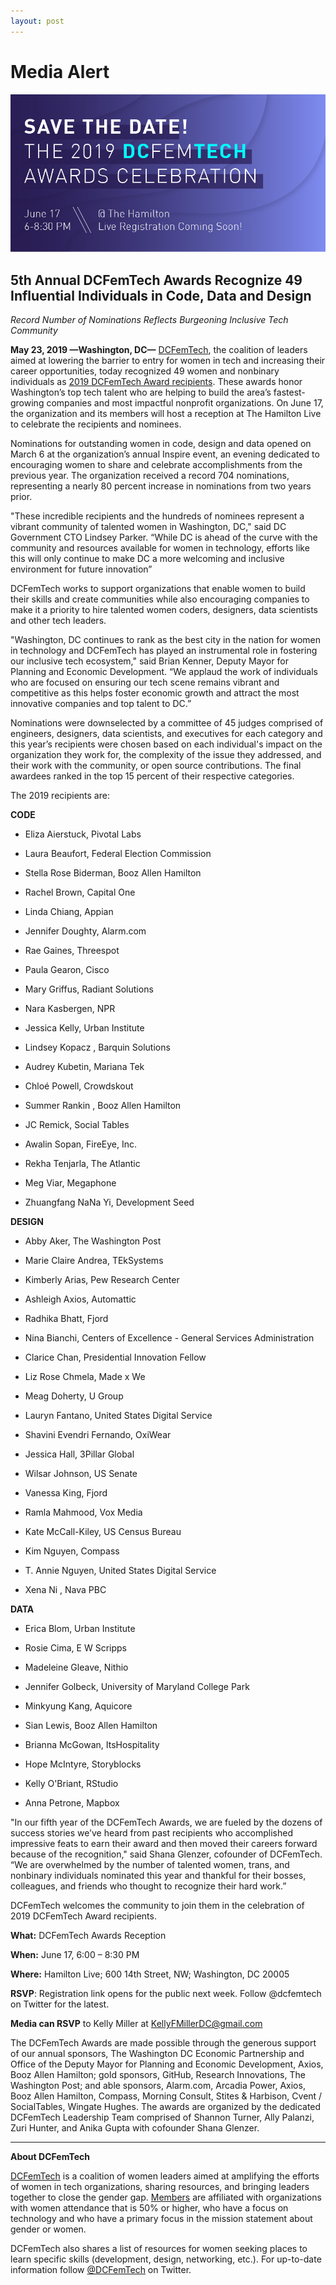 ```yaml
---
layout: post
---
```

<h1><span class="main-headline">Media Alert</span></h1>

![](/assets/awards-2019/dcft19.jpg)
 
<h2>5th Annual DCFemTech Awards Recognize 49 Influential Individuals in Code, Data and Design</h2>

_Record Number of Nominations Reflects Burgeoning Inclusive Tech Community_

**May 23, 2019 —Washington, DC—** [DCFemTech](/), the coalition of leaders aimed at lowering the barrier to entry for women in tech and increasing their career opportunities, today recognized 49 women and nonbinary individuals as [2019 DCFemTech Award recipients](/awards). These awards honor Washington’s top tech talent who are helping to build the area’s fastest-growing companies and most impactful nonprofit organizations. On June 17, the organization and its members will host a reception at The Hamilton Live to celebrate the recipients and nominees.

Nominations for outstanding women in code, design and data opened on March 6 at the organization’s annual Inspire event, an evening dedicated to encouraging women to share and celebrate accomplishments from the previous year. The organization received a record 704 nominations, representing a nearly 80 percent increase in nominations from two years prior.

"These incredible recipients and the hundreds of nominees represent a vibrant community of talented women in Washington, DC," said DC Government CTO Lindsey Parker. “While DC is ahead of the curve with the community and resources available for women in technology, efforts like this will only continue to make DC a more welcoming and inclusive environment for future innovation”

DCFemTech works to support organizations that enable women to build their skills and create communities while also encouraging companies to make it a priority to hire talented women coders, designers, data scientists and other tech leaders.

"Washington, DC continues to rank as the best city in the nation for women in technology and DCFemTech has played an instrumental role in fostering our inclusive tech ecosystem," said Brian Kenner, Deputy Mayor for Planning and Economic Development. “We applaud the work of individuals who are focused on ensuring our tech scene remains vibrant and competitive as this helps foster economic growth and attract the most innovative companies and top talent to DC.”

Nominations were downselected by a committee of 45 judges comprised of engineers, designers, data scientists, and executives for each category and this year’s recipients were chosen based on each individual's impact on the organization they work for, the complexity of the issue they addressed, and their work with the community, or open source contributions. The final awardees ranked in the top 15 percent of their respective categories.

The 2019 recipients are:

**CODE**

* Eliza Aierstuck, Pivotal Labs

* Laura Beaufort, Federal Election Commission

* Stella Rose Biderman, Booz Allen Hamilton

* Rachel Brown, Capital One

* Linda Chiang, Appian

* Jennifer Doughty, Alarm.com

* Rae Gaines, Threespot

* Paula Gearon, Cisco

* Mary Griffus, Radiant Solutions

* Nara Kasbergen, NPR

* Jessica Kelly, Urban Institute

* Lindsey Kopacz	, Barquin Solutions

* Audrey Kubetin, Mariana Tek

* Chloé Powell, Crowdskout

* Summer Rankin	, Booz Allen Hamilton

* JC Remick, Social Tables

* Awalin Sopan, FireEye, Inc.

* Rekha Tenjarla, The Atlantic

* Meg Viar, Megaphone

* Zhuangfang NaNa Yi, Development Seed

**DESIGN**

* Abby Aker, The Washington Post

* Marie Claire Andrea, TEkSystems

* Kimberly Arias, Pew Research Center

* Ashleigh Axios, Automattic

* Radhika Bhatt, Fjord

* Nina Bianchi, Centers of Excellence - General Services Administration

* Clarice Chan, Presidential Innovation Fellow

* Liz Rose Chmela, Made x We

* Meag Doherty, U Group

* Lauryn Fantano, United States Digital Service

* Shavini Evendri Fernando, OxiWear

* Jessica Hall, 3Pillar Global

* Wilsar Johnson, US Senate

* Vanessa King, Fjord

* Ramla Mahmood, Vox Media

* Kate McCall-Kiley, US Census Bureau

* Kim Nguyen, Compass

* T. Annie Nguyen, United States Digital Service

* Xena Ni	, Nava PBC

**DATA**

* Erica Blom, Urban Institute

* Rosie Cima, E W Scripps

* Madeleine Gleave, Nithio

* Jennifer Golbeck, University of Maryland College Park

* Minkyung Kang, Aquicore

* Sian Lewis, Booz Allen Hamilton

* Brianna McGowan, ItsHospitality

* Hope McIntyre, Storyblocks

* Kelly O'Briant, RStudio

* Anna Petrone, Mapbox

 

"In our fifth year of the DCFemTech Awards, we are fueled by the dozens of success stories we’ve heard from past recipients who accomplished impressive feats to earn their award and then moved their careers forward because of the recognition," said Shana Glenzer, cofounder of DCFemTech. “We are overwhelmed by the number of talented women, trans, and nonbinary individuals nominated this year and thankful for their bosses, colleagues, and friends who thought to recognize their hard work.”

DCFemTech welcomes the community to join them in the celebration of 2019 DCFemTech Award recipients.

**What:** DCFemTech Awards Reception

**When:** June 17, 6:00 – 8:30 PM

**Where:** Hamilton Live; 600 14th Street, NW; Washington, DC 20005

**RSVP**: Registration link opens for the public next week. Follow @dcfemtech on Twitter for the latest.

**Media can RSVP** to Kelly Miller at KellyFMillerDC@gmail.com

The DCFemTech Awards are made possible through the generous support of our annual sponsors, The Washington DC Economic Partnership and Office of the Deputy Mayor for Planning and Economic Development, Axios, Booz Allen Hamilton; gold sponsors, GitHub, Research Innovations, The Washington Post; and able sponsors, Alarm.com, Arcadia Power, Axios, Booz Allen Hamilton, Compass, Morning Consult, Stites & Harbison, Cvent / SocialTables, Wingate Hughes. The awards are organized by the dedicated DCFemTech Leadership Team comprised of Shannon Turner, Ally Palanzi, Zuri Hunter, and Anika Gupta with cofounder Shana Glenzer.

 ** **

**About DCFemTech**

[DCFemTech](/) is a coalition of women leaders aimed at amplifying the efforts of women in tech organizations, sharing resources, and bringing leaders together to close the gender gap. [Members](/members) are affiliated with organizations with women attendance that is 50% or higher, who have a focus on technology and who have a primary focus in the mission statement about gender or women.

DCFemTech also shares a list of resources for women seeking places to learn specific skills (development, design, networking, etc.). For up-to-date information follow [@DCFemTech](http://www.twitter.com/dcfemtech) on Twitter.